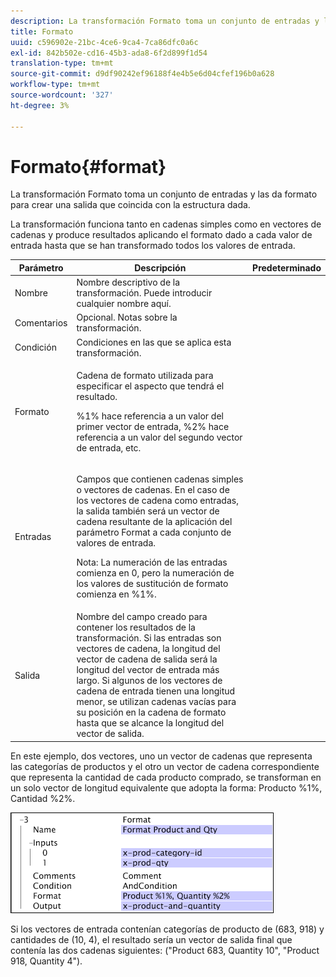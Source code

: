 ```yaml
---
description: La transformación Formato toma un conjunto de entradas y las da formato para crear una salida que coincida con la estructura dada.
title: Formato
uuid: c596902e-21bc-4ce6-9ca4-7ca86dfc0a6c
exl-id: 842b502e-cd16-45b3-ada8-6f2d899f1d54
translation-type: tm+mt
source-git-commit: d9df90242ef96188f4e4b5e6d04cfef196b0a628
workflow-type: tm+mt
source-wordcount: '327'
ht-degree: 3%

---
```


# Formato{#format}

La transformación Formato toma un conjunto de entradas y las da formato para crear una salida que coincida con la estructura dada.

La transformación funciona tanto en cadenas simples como en vectores de cadenas y produce resultados aplicando el formato dado a cada valor de entrada hasta que se han transformado todos los valores de entrada.

<table id="table_3953C993167248AA9A47964A51C4AB5D"> 
 <thead> 
  <tr> 
   <th colname="col1" class="entry"> Parámetro </th> 
   <th colname="col2" class="entry"> Descripción </th> 
   <th colname="col3" class="entry"> Predeterminado </th> 
  </tr> 
 </thead>
 <tbody> 
  <tr> 
   <td colname="col1"> Nombre </td> 
   <td colname="col2"> Nombre descriptivo de la transformación. Puede introducir cualquier nombre aquí. </td> 
   <td colname="col3"></td> 
  </tr> 
  <tr> 
   <td colname="col1"> Comentarios </td> 
   <td colname="col2"> Opcional. Notas sobre la transformación. </td> 
   <td colname="col3"></td> 
  </tr> 
  <tr> 
   <td colname="col1"> Condición </td> 
   <td colname="col2"> Condiciones en las que se aplica esta transformación. </td> 
   <td colname="col3"></td> 
  </tr> 
  <tr> 
   <td colname="col1"> Formato </td> 
   <td colname="col2"> <p>Cadena de formato utilizada para especificar el aspecto que tendrá el resultado. </p> <p> %1% hace referencia a un valor del primer vector de entrada, %2% hace referencia a un valor del segundo vector de entrada, etc. </p> </td> 
   <td colname="col3"></td> 
  </tr> 
  <tr> 
   <td colname="col1"> Entradas </td> 
   <td colname="col2"> <p>Campos que contienen cadenas simples o vectores de cadenas. En el caso de los vectores de cadena como entradas, la salida también será un vector de cadena resultante de la aplicación del parámetro <span class="wintitle"> Format</span> a cada conjunto de valores de entrada. </p> <p> <p>Nota:  La numeración de las entradas comienza en 0, pero la numeración de los valores de sustitución de formato comienza en %1%. </p> </p> </td> 
   <td colname="col3"></td> 
  </tr> 
  <tr> 
   <td colname="col1"> Salida </td> 
   <td colname="col2"> Nombre del campo creado para contener los resultados de la transformación. Si las entradas son vectores de cadena, la longitud del vector de cadena de salida será la longitud del vector de entrada más largo. Si algunos de los vectores de cadena de entrada tienen una longitud menor, se utilizan cadenas vacías para su posición en la cadena de formato hasta que se alcance la longitud del vector de salida. </td> 
   <td colname="col3"></td> 
  </tr> 
 </tbody> 
</table>

En este ejemplo, dos vectores, uno un vector de cadenas que representa las categorías de productos y el otro un vector de cadena correspondiente que representa la cantidad de cada producto comprado, se transforman en un solo vector de longitud equivalente que adopta la forma: Producto %1%, Cantidad %2%.

![](assets/cfg_TransformationType_Format.png)

Si los vectores de entrada contenían categorías de producto de (683, 918) y cantidades de (10, 4), el resultado sería un vector de salida final que contenía las dos cadenas siguientes: (&quot;Product 683, Quantity 10&quot;, &quot;Product 918, Quantity 4&quot;).
